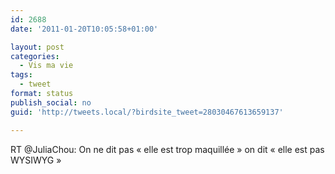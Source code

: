 ```yaml
---
id: 2688
date: '2011-01-20T10:05:58+01:00'

layout: post
categories:
  - Vis ma vie
tags:
  - tweet
format: status
publish_social: no
guid: 'http://tweets.local/?birdsite_tweet=28030467613659137'

---
```


RT @JuliaChou: On ne dit pas « elle est trop maquillée » on dit « elle est pas WYSIWYG »